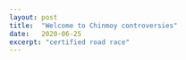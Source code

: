 ```yaml
---
layout: post
title:  "Welcome to Chinmoy controversies"
date:   2020-06-25
excerpt: "certified road race"
---
```

